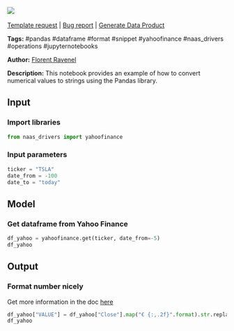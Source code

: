 <a href="https://app.naas.ai/user-redirect/naas/downloader?url=https://raw.githubusercontent.com/jupyter-naas/awesome-notebooks/master/Pandas/Pandas_Format_number_to_string.ipynb" target="_parent"><img src="https://naasai-public.s3.eu-west-3.amazonaws.com/open_in_naas.svg"/></a><br><br><a href="https://github.com/jupyter-naas/awesome-notebooks/issues/new?assignees=&labels=&template=template-request.md&title=Tool+-+Action+of+the+notebook+">Template request</a> | <a href="https://github.com/jupyter-naas/awesome-notebooks/issues/new?assignees=&labels=bug&template=bug_report.md&title=Pandas+-+Format+number+to+string:+Error+short+description">Bug report</a> | <a href="https://app.naas.ai/user-redirect/naas/downloader?url=https://raw.githubusercontent.com/jupyter-naas/awesome-notebooks/master/Naas/Naas_Start_data_product.ipynb" target="_parent">Generate Data Product</a>

**Tags:** #pandas #dataframe #format #snippet #yahoofinance #naas_drivers #operations #jupyternotebooks

**Author:** [Florent Ravenel](https://www.linkedin.com/in/florent-ravenel/)

**Description:** This notebook provides an example of how to convert numerical values to strings using the Pandas library.

## Input

### Import libraries


```python
from naas_drivers import yahoofinance
```

### Input parameters


```python
ticker = "TSLA"
date_from = -100
date_to = "today"
```

## Model

### Get dataframe from Yahoo Finance


```python
df_yahoo = yahoofinance.get(ticker, date_from=-5)
df_yahoo
```

## Output

### Format number nicely
Get more information in the doc [here](https://pandas.pydata.org/docs/reference/api/pandas.Series.map.html)


```python
df_yahoo["VALUE"] = df_yahoo["Close"].map("€ {:,.2f}".format).str.replace(",", " ")
df_yahoo
```


```python

```
